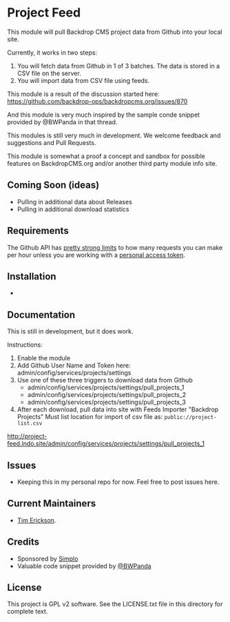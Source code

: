 Project Feed
=====================

This module will pull Backdrop CMS project data from Github into your local site.

Currently, it works in two steps:

1) You will fetch data from Github in 1 of 3 batches. The data is stored in a 
   CSV file on the server.
2) You will import data from CSV file using feeds.

This module is a result of the discussion started here:
https://github.com/backdrop-ops/backdropcms.org/issues/870

And this module is very much inspired by the sample conde snippet provided
by @BWPanda in that thread.

This modules is still very much in development. We welcome feedback and suggestions and Pull Requests.

This module is somewhat a proof a concept and sandbox for possible features on BackdropCMS.org 
and/or another third party module info site.

Coming Soon (ideas)
-------------

- Pulling in additional data about Releases
- Pulling in additional download statistics

Requirements
------------

The Github API has [pretty strong limits](https://docs.github.com/en/rest/overview/resources-in-the-rest-api#rate-limit-http-headers) to how many requests you can make
per hour unless you are working with a [personal access token](https://docs.github.com/en/rest/overview/other-authentication-methods).


Installation
------------

-

Documentation
-------------

This is still in development, but it does work. 

Instructions:

1) Enable the module
2) Add Github User Name and Token here: admin/config/services/projects/settings
3) Use one of these three triggers to download data from Github
     - admin/config/services/projects/settings/pull_projects_1
     - admin/config/services/projects/settings/pull_projects_2
     - admin/config/services/projects/settings/pull_projects_3
4) After each download, pull data into site with Feeds Importer "Backdrop Projects"
   Must list location for import of csv file as: `public://project-list.csv`


http://project-feed.lndo.site/admin/config/services/projects/settings/pull_projects_1

Issues
------

- Keeping this in my personal repo for now. Feel free to post issues here.


Current Maintainers
-------------------

- [Tim Erickson](https://github.com/stpaultim).

Credits
-------

- Sponsored by [Simplo](https://www.simplo.site)
- Valuable code snippet provided by [@BWPanda](https://github.com/BWPanda)


License
-------

This project is GPL v2 software.
See the LICENSE.txt file in this directory for complete text.
